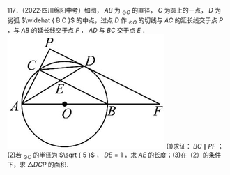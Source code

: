 117．（2022·四川绵阳中考）如图， $A B$ 为 $_ { \odot O }$ 的直径， $C$ 为圆上的一点， $D$ 为劣弧 $\widehat { B C }$ 的中点，过点 $D$ 作 $_ { \odot O }$ 的切线与 $A C$ 的延长线交于点 $P$ ，与 $A B$ 的延长线交于点 $F$ ， $A D$ 与 $B C$ 交于点 $E$ ．
![](<../../qs_image_DB/专题3-6__圆的综合（27类题型）（解析版）/f581bd30f8ca7192fbe82739ff56e24c8c8e7d9c0e14c7318e5adc93832d9e7b.jpg>)
(1)求证： $B C$ ∥ $P F$ ；(2)若 $_ { \odot O }$ 的半径为 $\sqrt { 5 }$ ， $D E { = } 1$ ，求 $A E$ 的长度；(3)在（2）的条件下，求 ${ \triangle } D C P$ 的面积．
